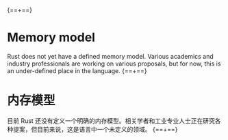 {==+==}
# Memory model

Rust does not yet have a defined memory model. Various academics and industry professionals
are working on various proposals, but for now, this is an under-defined place
in the language.
{==+==}
# 内存模型

目前 Rust 还没有定义一个明确的内存模型。相关学者和工业专业人士正在研究各种提案，但目前来说，这是语言中一个未定义的领域。
{==+==}
